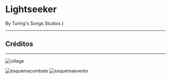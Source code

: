# Lightseeker

By Turing's Songs Studios (
___





## Créditos
___

![village](https://user-images.githubusercontent.com/33768598/45785254-e0923180-bc6b-11e8-9d89-46aadacd90a9.jpg)

![esquemacombate](https://user-images.githubusercontent.com/33768598/45781723-1c73c980-bc61-11e8-9e1f-32d0d79115b7.png)
![esquemaevento](https://user-images.githubusercontent.com/33768598/45785240-d3754280-bc6b-11e8-93ad-7af6ebbeb003.jpg)





